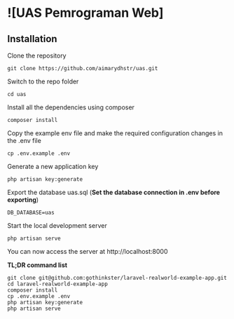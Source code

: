 # ![UAS Pemrograman Web]

## Installation

Clone the repository

    git clone https://github.com/aimarydhstr/uas.git

Switch to the repo folder

    cd uas

Install all the dependencies using composer

    composer install

Copy the example env file and make the required configuration changes in the .env file

    cp .env.example .env

Generate a new application key

    php artisan key:generate

Export the database uas.sql (**Set the database connection in .env before exporting**)

    DB_DATABASE=uas

Start the local development server

    php artisan serve

You can now access the server at http://localhost:8000

**TL;DR command list**

    git clone git@github.com:gothinkster/laravel-realworld-example-app.git
    cd laravel-realworld-example-app
    composer install
    cp .env.example .env
    php artisan key:generate
    php artisan serve
